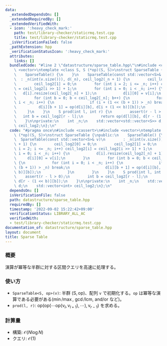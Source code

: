 ```yaml
---
data:
  _extendedDependsOn: []
  _extendedRequiredBy: []
  _extendedVerifiedWith:
  - icon: ':heavy_check_mark:'
    path: test/library-checker/staticrmq.test.cpp
    title: test/library-checker/staticrmq.test.cpp
  _isVerificationFailed: false
  _pathExtension: hpp
  _verificationStatusIcon: ':heavy_check_mark:'
  attributes:
    links: []
  bundledCode: "#line 2 \"datastructure/sparse_table.hpp\"\n#include <cassert>\n#include\
    \ <vector>\ntemplate <class S, S (*op)(S, S)>\nstruct SparseTable {\npublic:\n\
    \    SparseTable() {\n    }\n    SparseTable(const std::vector<S>& v)\n      \
    \  : _n(int(v.size())), d(_n), ceil_log2(_n + 1) {\n        ceil_log2[0] = 0;\n\
    \        ceil_log2[1] = 0;\n        for (int i = 2; i <= _n; i++) ceil_log2[i]\
    \ = ceil_log2[i >> 1] + 1;\n        for (int i = 0; i < _n; i++) {\n         \
    \   d[i].resize(ceil_log2[_n] + 1);\n            d[i][0] = v[i];\n        }\n\
    \        for (int b = 0; b < ceil_log2[_n]; b++) {\n            for (int i = 0;\
    \ i < _n; i++) {\n                if (i + (1 << (b + 1)) > _n) break;\n      \
    \          d[i][b + 1] = op(d[i][b], d[i + (1 << b)][b]);\n            }\n   \
    \     }\n    }\n    S prod(int l, int r) {\n        assert(r - l > 0);\n     \
    \   int b = ceil_log2[r - l];\n        return op(d[l][b], d[r - (1 << b)][b]);\n\
    \    }\n\nprivate:\n    int _n;\n    std::vector<std::vector<S>> d;\n    std::vector<int>\
    \ ceil_log2;\n};\n"
  code: "#pragma once\n#include <cassert>\n#include <vector>\ntemplate <class S, S\
    \ (*op)(S, S)>\nstruct SparseTable {\npublic:\n    SparseTable() {\n    }\n  \
    \  SparseTable(const std::vector<S>& v)\n        : _n(int(v.size())), d(_n), ceil_log2(_n\
    \ + 1) {\n        ceil_log2[0] = 0;\n        ceil_log2[1] = 0;\n        for (int\
    \ i = 2; i <= _n; i++) ceil_log2[i] = ceil_log2[i >> 1] + 1;\n        for (int\
    \ i = 0; i < _n; i++) {\n            d[i].resize(ceil_log2[_n] + 1);\n       \
    \     d[i][0] = v[i];\n        }\n        for (int b = 0; b < ceil_log2[_n]; b++)\
    \ {\n            for (int i = 0; i < _n; i++) {\n                if (i + (1 <<\
    \ (b + 1)) > _n) break;\n                d[i][b + 1] = op(d[i][b], d[i + (1 <<\
    \ b)][b]);\n            }\n        }\n    }\n    S prod(int l, int r) {\n    \
    \    assert(r - l > 0);\n        int b = ceil_log2[r - l];\n        return op(d[l][b],\
    \ d[r - (1 << b)][b]);\n    }\n\nprivate:\n    int _n;\n    std::vector<std::vector<S>>\
    \ d;\n    std::vector<int> ceil_log2;\n};\n"
  dependsOn: []
  isVerificationFile: false
  path: datastructure/sparse_table.hpp
  requiredBy: []
  timestamp: '2022-09-02 15:22:42+09:00'
  verificationStatus: LIBRARY_ALL_AC
  verifiedWith:
  - test/library-checker/staticrmq.test.cpp
documentation_of: datastructure/sparse_table.hpp
layout: document
title: Sparse Table
---
```


### 概要
演算が冪等な半群に対する区間クエリを高速に処理する。
### 使い方
- `SparseTable<S, op>(v)`: 半群 $(\mathrm S, \mathrm{op})$、配列 `v` で初期化する。`op` は冪等な演算である必要がある($\min / \max$, $\gcd / \mathrm{lcm}$, $\mathrm{and} / \mathrm{or}$ など)。
- `prod(l, r)`: $\mathrm{op}(\mathrm{op}(\cdots\mathrm{op}(\mathrm{v}_l,\mathrm{v}_{l+1}),\cdots ),\mathrm{v}_{r-1})$ を求める。
  
### 計算量
- 構築: $\mathcal O(N \log N)$
- クエリ: $\mathcal O(1)$